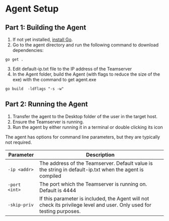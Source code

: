 # Agent Setup

## Part 1: Building the Agent

1. If not yet installed, [install Go](https://go.dev/doc/install). 
2. Go to the agent directory and run the following command to download dependencies: 
```
go get . 
```
3. Edit default-ip.txt file to the IP address of the Teamserver 
4. In the Agent folder, build the Agent (with flags to reduce the size of the exe) with the command to get agent.exe 
```
go build  -ldflags "-s -w" 
```

## Part 2: Running the Agent

1. Transfer the agent to the Desktop folder of the user in the target host.
2. Ensure the Teamserver is running. 
3. Run the agent by either running it in a terminal or double clicking its icon

The agent has options for command line parameters, but they are typically not required.

|Parameter|Description |
|---|------|
|`-ip <addr>`|The address of the Teamserver. Default value is the string in default-ip.txt when the agent is compiled |
|`-port <int>`|The port which the Teamserver is running on. Default is 4444|
|`-skip-priv`|If this parameter is included, the Agent will not check its privilege level and user. Only used for testing purposes.|